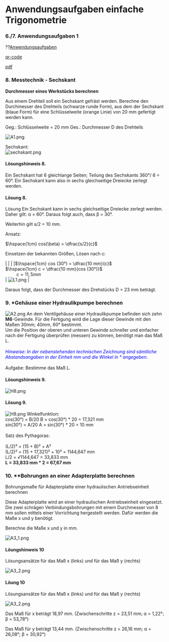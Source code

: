 <!--
author: Christian Golnik

language: de

link: https://gist.githubusercontent.com/andre-dietrich/3c69f68b2c4d80c8c6eb177229ae1ae8/raw/31cde15c4a7f3c2eda7d5ebdea440205f366acad/hideCircle.css

narrator: Ukrainian Female
-->

# Anwendungsaufgaben einfache Trigonometrie

### 6./7. Anwendungsaufgaben 1

??[Anwendungsaufgaben](https://diversewolken.ddns.net/nextcloud/index.php/s/KxStZES6TfN2cY5)

[qr-code](https://diversewolken.ddns.net/nextcloud/index.php/s/KxStZES6TfN2cY5)

[pdf](https://diversewolken.ddns.net/nextcloud/index.php/s/KxStZES6TfN2cY5)

### 8. Messtechnik - Sechskant

__Durchmesser eines Werkstücks berechnen__

Aus einem Drehteil soll ein Sechskant gefräst werden. Berechne den Durchmesser des Drehteils (schwarze runde Form), aus dem der Sechskant (blaue Form) für eine Schlüsselweite (orange Linie) von 20 mm gefertigt werden kann.

Geg.: Schlüsselweite = 20 mm
Ges.:	Durchmesser D des Drehteils

![A1.png](https://diversewolken.ddns.net/nextcloud/index.php/s/4BFW3SLYQjJdcrk/download)

Sechskant:<br> ![sechskant.png](https://diversewolken.ddns.net/nextcloud/index.php/s/C9QsrZyRHt7CsRL/download)

#### Lösungshinweis 8.
Ein Sechskant hat 6 gleichlange Seiten; Teilung des Sechskants 360°/ 6 = 60°. Ein Sechskant kann also in sechs gleichseitige Dreiecke zerlegt werden.

#### Lösung 8.

Lösung
Ein Sechskant kann in sechs gleichseitige Dreiecke zerlegt werden. Daher gilt: α = 60°. Daraus folgt auch, dass β = 30°. 

Weiterhin gilt s/2 = 10 mm. 

Ansatz:

$\hspace{1cm} cos(\beta) 	= \dfrac{s/2}{c}$

Einsetzen der bekannten Größen, Lösen nach c:

| | |
|$\hspace{1cm} cos (30°)	= \dfrac{10 mm}{c}$ <br> $\hspace{1cm} c	= \dfrac{10 mm}{cos (30°)}$ <br> $\hspace{1cm} c 	= 11,5 mm$ <br> | ![L1.png](https://diversewolken.ddns.net/nextcloud/index.php/s/r29cB5Ro6Rj3mDD/download)  | 

Daraus folgt, dass der Durchmesser des Drehstücks D = 23 mm beträgt.

### 9. *Gehäuse einer Hydraulikpumpe  berechnen

![A2.png](https://diversewolken.ddns.net/nextcloud/index.php/s/tZME7pRmRxXScEG/download) An dem Ventilgehäuse einer Hydraulikpumpe befinden sich zehn __M6__-Gewinde. Für die Fertigung wird die Lage dieser Gewinde mit den Maßen 30mm; 40mm, 60° bestimmt. <br> Um die Position der oberen und unteren Gewinde schneller und einfacher nach der Fertigung überprüfen (messen) zu können, benötigt man das Maß L. <br> <br>
<span style="color:blue">_Hinweise: In der nebenstehenden technischen Zeichnung sind sämtliche Abstandsangaben in der Einheit mm und die Winkel in ° angegeben._</span> <br> <br>
Aufgabe: Bestimme das Maß L.

#### Lösungshinweis 9.

![H8.png](https://diversewolken.ddns.net/nextcloud/index.php/s/WaQCiHrbyr3oTee/download)


#### Lösung 9.
![H8.png](https://diversewolken.ddns.net/nextcloud/index.php/s/WaQCiHrbyr3oTee/download) Winkelfunktion:<br>
cos(30°) = B/20		B = cos(30°) * 20 = 17,321 mm <br>
sin(30°) = A/20		A = sin(30°) * 20 = 10 mm <br> <br>
Satz des Pythagoras: <br> <br>
(L/2)² = (15 + B)² + A² <br>
(L/2)² = (15 + 17,321)² + 10² = 1144,647 mm <br>
L/2 = √1144,647 = 33,833 mm <br>
__L = 33,833 mm * 2 = 67,67 mm__

### 10. **Bohrungen an einer Adapterplatte berechnen

Bohrungsmaße für Adapterplatte einer hydraulischen Antriebseinheit berechnen

Diese Adapterplatte wird an einer hydraulischen Antriebseinheit eingesetzt. Die zwei schrägen Verbindungsbohrungen mit einem Durchmesser von 8 mm sollen mittels einer Vorrichtung hergestellt werden. Dafür werden die Maße x und y benötigt.

Berechne die Maße x und y in mm.

![A3_1.png](https://diversewolken.ddns.net/nextcloud/index.php/s/seRQ9owjofLwTBP/download)

#### Löungshinweis 10

Lösungsansätze für das Maß x (links) und für das Maß y (rechts)

![A3_2.png](https://diversewolken.ddns.net/nextcloud/index.php/s/Crnd2t4TSnLR4mG/download)

#### Löung 10

Lösungsansätze für das Maß x (links) und für das Maß y (rechts)

![A3_2.png](https://diversewolken.ddns.net/nextcloud/index.php/s/Crnd2t4TSnLR4mG/download)

Das Maß für x beträgt 18,97 mm.
(Zwischenschritte z = 23,51 mm; α = 1,22°; β = 53,78°)

Das Maß für y beträgt 13,44 mm.
(Zwischenschritte z = 26,16 mm; α = 26,08°; β = 30,92°)